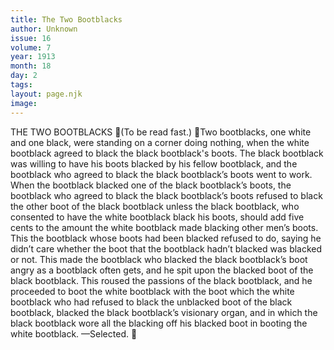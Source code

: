 ```yaml
---
title: The Two Bootblacks
author: Unknown
issue: 16
volume: 7
year: 1913
month: 18
day: 2
tags:
layout: page.njk
image:
---
```

THE TWO BOOTBLACKS (To be read fast.) Two bootblacks, one white and one black, were standing on a corner doing nothing, when the white bootblack agreed to black the black bootblack's boots. The black bootblack was willing to have his boots blacked by his fellow bootblack, and the bootblack who agreed to black the black bootblack’s boots went to work. When the bootblack blacked one of the black bootblack’s boots, the bootblack who agreed to black the black bootblack’s boots refused to black the other boot of the black bootblack unless the black bootblack, who consented to have the white bootblack black his boots, should add five cents to the amount the white bootblack made blacking other men’s boots. This the bootblack whose boots had been blacked refused to do, saying he didn’t care whether the boot that the bootblack hadn’t blacked was blacked or not. This made the bootblack who blacked the black bootblack’s boot angry as a bootblack often gets, and he spit upon the blacked boot of the black bootblack. This roused the passions of the black bootblack, and he proceeded to boot the white bootblack with the boot which the white bootblack who had refused to black the unblacked boot of the black bootblack, blacked the black bootblack’s visionary organ, and in which the black bootblack wore all the blacking off his blacked boot in booting the white bootblack. —Selected. 
